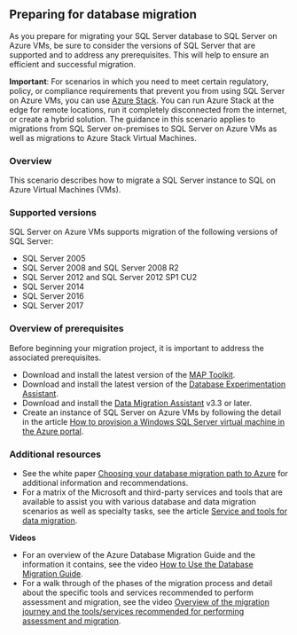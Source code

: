 ## Preparing for database migration

As you prepare for migrating your SQL Server database to SQL Server on Azure VMs, be sure to consider the versions of SQL Server that are supported and to address any prerequisites. This will help to ensure an efficient and successful migration.

**Important**: For scenarios in which you need to meet certain regulatory, policy, or compliance requirements that prevent you from using SQL Server on Azure VMs, you can use [Azure Stack](https://azure.microsoft.com/overview/azure-stack/). You can run Azure Stack at the edge for remote locations, run it completely disconnected from the internet, or create a hybrid solution.
The guidance in this scenario applies to migrations from SQL Server on-premises to SQL Server on Azure VMs as well as migrations to Azure Stack Virtual Machines.

### Overview

This scenario describes how to migrate a SQL Server instance to SQL on Azure Virtual Machines (VMs).

### Supported versions

SQL Server on Azure VMs supports migration of the following versions of SQL Server:

* SQL Server 2005
* SQL Server 2008 and SQL Server 2008 R2
* SQL Server 2012 and SQL Server 2012 SP1 CU2
* SQL Server 2014
* SQL Server 2016
* SQL Server 2017

### Overview of prerequisites

Before beginning your migration project, it is important to address the associated prerequisites.

* Download and install the latest version of the [MAP Toolkit](http://go.microsoft.com/fwlink/?LinkID=316883).
* Download and install the latest version of the [Database Experimentation Assistant](https://www.microsoft.com/en-us/download/details.aspx?id=54090).
* Download and install the [Data Migration Assistant](https://www.microsoft.com/download/details.aspx?id=53595) v3.3 or later.
* Create an instance of SQL Server on Azure VMs by following the detail in the article [How to provision a Windows SQL Server virtual machine in the Azure portal](https://docs.microsoft.com/en-us/azure/virtual-machines/windows/sql/virtual-machines-windows-portal-sql-server-provision).

### Additional resources

* See the white paper [Choosing your database migration path to Azure](https://aka.ms/dbmigratewp) for additional information and recommendations.
* For a matrix of the Microsoft and third-party services and tools that are available to assist you with various database and data migration scenarios as well as specialty tasks, see the article [Service and tools for data migration](https://docs.microsoft.com/azure/dms/dms-tools-matrix).

**Videos**

* For an overview of the Azure Database Migration Guide and the information it contains, see the video [How to Use the Database Migration Guide](https://azure.microsoft.com/resources/videos/how-to-use-the-azure-database-migration-guide/).
* For a walk through of the phases of the migration process and detail about the specific tools and services recommended to perform assessment and migration, see the video [Overview of the migration journey and the tools/services recommended for performing assessment and migration](https://azure.microsoft.com/resources/videos/overview-of-migration-and-recommended-tools-services/).
